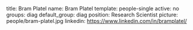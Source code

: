 title: Bram Platel
name: Bram Platel
template: people-single
active: no
groups: diag
default_group: diag
position: Research Scientist
picture: people/bram-platel.jpg
linkedin: https://www.linkedin.com/in/bramplatel/
